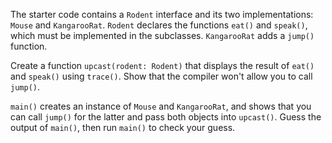 

The starter code contains a `Rodent` interface and its two implementations:
`Mouse` and `KangarooRat`. `Rodent` declares the functions `eat()` and
`speak()`, which must be implemented in the subclasses. `KangarooRat` adds a
`jump()` function.

Create a function `upcast(rodent: Rodent)` that displays the result of `eat()`
and `speak()` using `trace()`. Show that the compiler won't allow you to call
`jump()`.

`main()` creates an instance of `Mouse` and `KangarooRat`, and shows that you
can call `jump()` for the latter and pass both objects into `upcast()`. Guess
the output of `main()`, then run `main()` to check your guess.
